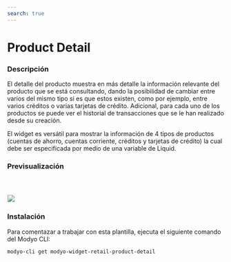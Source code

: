 ```yaml
---
search: true
---
```


# Product Detail

### Descripción
El detalle del producto muestra en más detalle la información relevante del producto que se está consultando, dando la posibilidad de cambiar entre varios del mismo tipo si es que estos existen, como por ejemplo, entre varios créditos o varias tarjetas de crédito. 
Adicional, para cada uno de los productos se puede ver el historial de transacciones que se le han realizado desde su creación.


El widget es versátil para mostrar la información de 4 tipos de productos (cuentas de ahorro, cuentas corriente, créditos y tarjetas de crédito) la cual debe ser especificada por medio de una variable de Liquid.

### Previsualización
<img src="/assets/img/dynamic/experiences/retail/product-detail.jpg" style="border: 1px solid #EEE; margin-top: 40px; max-width:600px;">

### Instalación

Para comentazar a trabajar con esta plantilla, ejecuta el siguiente comando del Modyo CLI:

```bash
modyo-cli get modyo-widget-retail-product-detail
```
